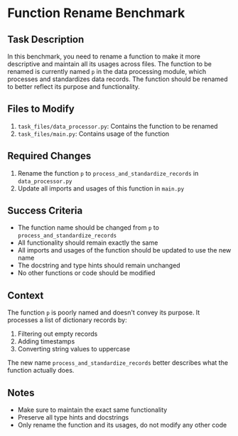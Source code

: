 # Function Rename Benchmark

## Task Description

In this benchmark, you need to rename a function to make it more descriptive and maintain all its usages across files. The function to be renamed is currently named `p` in the data processing module, which processes and standardizes data records. The function should be renamed to better reflect its purpose and functionality.

## Files to Modify

1. `task_files/data_processor.py`: Contains the function to be renamed
2. `task_files/main.py`: Contains usage of the function

## Required Changes

1. Rename the function `p` to `process_and_standardize_records` in `data_processor.py`
2. Update all imports and usages of this function in `main.py`

## Success Criteria

- The function name should be changed from `p` to `process_and_standardize_records`
- All functionality should remain exactly the same
- All imports and usages of the function should be updated to use the new name
- The docstring and type hints should remain unchanged
- No other functions or code should be modified

## Context

The function `p` is poorly named and doesn't convey its purpose. It processes a list of dictionary records by:
1. Filtering out empty records
2. Adding timestamps
3. Converting string values to uppercase

The new name `process_and_standardize_records` better describes what the function actually does.

## Notes

- Make sure to maintain the exact same functionality
- Preserve all type hints and docstrings
- Only rename the function and its usages, do not modify any other code